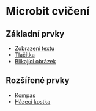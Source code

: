 # Microbit cvičení

## Základní prvky

- <a href="https://makecode.microbit.org/#tutorial:github:jerabina/microbit-navody/tutorial-zobrazeni-textu" target="_blank">Zobrazení textu</a>
- <a href="https://makecode.microbit.org/#tutorial:github:jerabina/microbit-navody/tutorial-tlacitka" target="_blank">Tlačítka</a>
- <a href="https://makecode.microbit.org/#tutorial:github:jerabina/microbit-navody/tutorial-obrazce" target="_blank">Blikající obrázek</a>

## Rozšířené prvky

- <a href="https://makecode.microbit.org/#tutorial:github:jerabina/microbit-navody/tutorial-kompas" target="_blank">Kompas</a>
- <a href="https://makecode.microbit.org/#tutorial:github:jerabina/microbit-navody/tutorial-kostka" target="_blank">Házecí kostka</a>